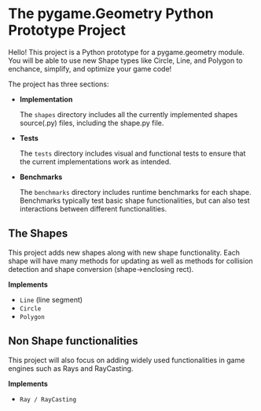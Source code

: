 # The pygame.Geometry Python Prototype Project
Hello! This project is a Python prototype for a pygame.geometry module. You will be able to use new Shape types like Circle, Line, and Polygon to enchance, simplify, and optimize your game code!

The project has three sections:

- **Implementation**

   The `shapes` directory includes all the currently implemented shapes source(.py) files, including the shape.py file.

- **Tests**
    
   The `tests` directory includes visual and functional tests to ensure that the current implementations work as intended.
   
- **Benchmarks**

   The `benchmarks` directory includes runtime benchmarks for each shape. Benchmarks typically test basic shape functionalities, but can also test interactions between different functionalities.

## The Shapes
This project adds new shapes along with new shape functionality. Each shape will have many methods for updating as well as methods for collision detection and shape conversion (shape->enclosing rect).

**Implements**
- `Line` (line segment)
- `Circle`
- `Polygon`

## Non Shape functionalities
This project will also focus on adding widely used functionalities in game engines such as Rays and RayCasting.

**Implements**
- `Ray / RayCasting`
